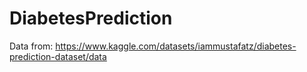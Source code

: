 # DiabetesPrediction

Data from: https://www.kaggle.com/datasets/iammustafatz/diabetes-prediction-dataset/data
